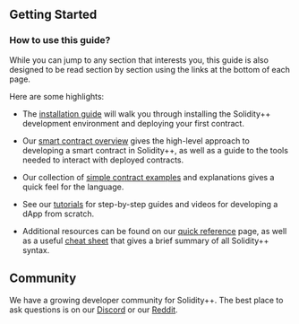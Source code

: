 ## Getting Started

### How to use this guide?
While you can jump to any section that interests you, this guide is also designed to be read section by section using the links at the bottom of each page.

Here are some highlights:
- The [installation guide](./installation/) will walk you through installing the Solidity++ development environment and deploying your first contract.

- Our [smart contract overview](../basics/) gives the high-level approach to developing a smart contract in Solidity++, as well as a guide to the tools needed to interact with deployed contracts.

- Our collection of [simple contract examples](../basics/simple-contracts/) and explanations gives a quick feel for the language.

- See our [tutorials](../tutorials/) for step-by-step guides and videos for developing a dApp from scratch.

- Additional resources can be found on our [quick reference](../reference/) page, as well as a useful [cheat sheet](../reference/cheat-sheet/) that gives a brief summary of all Solidity++ syntax.

## Community

We have a growing developer community for Solidity++. The best place to ask questions is on our [Discord](https://discordapp.com/invite/CsVY76q) or our [Reddit](https://www.reddit.com/r/vitelabs/).
